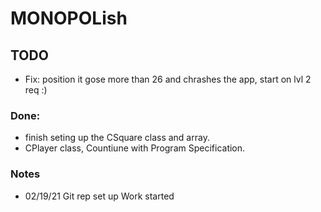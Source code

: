 # MONOPOLish

## TODO 

- Fix: position it gose more than 26 and chrashes the app, start on lvl 2 req :)   

### Done: 

- finish seting up the CSquare class and array.
- CPlayer class, Countiune with Program Specification.

### Notes 

- 02/19/21 
Git rep set up 
Work started
